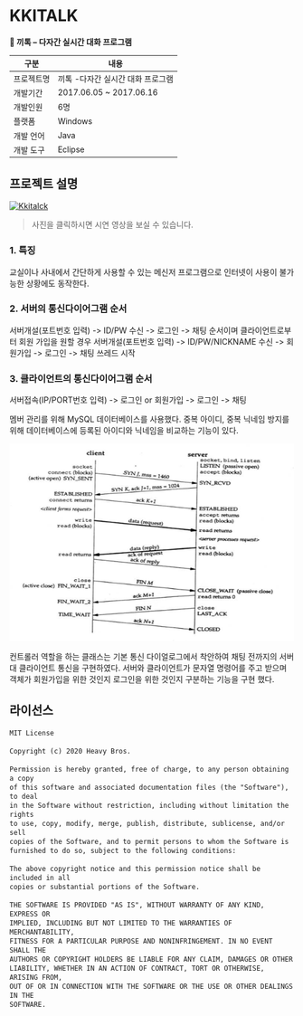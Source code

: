 # KKITALK
**💬 끼톡 – 다자간 실시간 대화 프로그램**


| 구분       | 내용                              |
|------------|-----------------------------------|
| 프로젝트명 | 끼톡 -다자간 실시간 대화 프로그램 |
| 개발기간   | 2017.06.05 ~ 2017.06.16           |
| 개발인원   | 6명                               |
| 플랫폼     | Windows                           |
| 개발 언어  | Java                              |
| 개발 도구  | Eclipse                           |

## 프로젝트 설명

[![Kkitalck](http://img.youtube.com/vi/tdBGUWQJTuI/0.jpg)](http://www.youtube.com/watch?v=tdBGUWQJTuI "Project Introduction")
> 사진을 클릭하시면 시연 영상을 보실 수 있습니다.


### 1. 특징

교실이나 사내에서 간단하게 사용할 수 있는 메신저 프로그램으로 인터넷이 사용이 불가능한 상황에도 동작한다.

### 2. 서버의 통신다이어그램 순서

서버개설(포트번호 입력) -> ID/PW 수신 -> 로그인 -> 채팅 순서이며 클라이언트로부터 회원 가입을 원할 경우 서버개설(포트번호 입력) -> ID/PW/NICKNAME 수신 -> 회원가입 -> 로그인 -> 채팅 쓰레드 시작

### 3. 클라이언트의 통신다이어그램 순서

서버접속(IP/PORT번호 입력) -> 로그인 or 회원가입 -> 로그인 -> 채팅

멤버 관리를 위해 MySQL 데이터베이스를 사용했다. 중복 아이디, 중복 닉네임 방지를 위해 데이터베이스에 등록된 아이디와 닉네임을 비교하는 기능이 있다.

![des](des.png)

컨트롤러 역할을 하는 클래스는 기본 통신 다이얼로그에서 착안하여 채팅 전까지의 서버 대 클라이언트 통신을 구현하였다.  서버와 클라이언트가 문자열 명령어를 주고 받으며 객체가 회원가입을 위한 것인지 로그인을 위한 것인지 구분하는 기능을 구현 했다.


## 라이선스
```
MIT License

Copyright (c) 2020 Heavy Bros. 

Permission is hereby granted, free of charge, to any person obtaining a copy
of this software and associated documentation files (the "Software"), to deal
in the Software without restriction, including without limitation the rights
to use, copy, modify, merge, publish, distribute, sublicense, and/or sell
copies of the Software, and to permit persons to whom the Software is
furnished to do so, subject to the following conditions:

The above copyright notice and this permission notice shall be included in all
copies or substantial portions of the Software.

THE SOFTWARE IS PROVIDED "AS IS", WITHOUT WARRANTY OF ANY KIND, EXPRESS OR
IMPLIED, INCLUDING BUT NOT LIMITED TO THE WARRANTIES OF MERCHANTABILITY,
FITNESS FOR A PARTICULAR PURPOSE AND NONINFRINGEMENT. IN NO EVENT SHALL THE
AUTHORS OR COPYRIGHT HOLDERS BE LIABLE FOR ANY CLAIM, DAMAGES OR OTHER
LIABILITY, WHETHER IN AN ACTION OF CONTRACT, TORT OR OTHERWISE, ARISING FROM,
OUT OF OR IN CONNECTION WITH THE SOFTWARE OR THE USE OR OTHER DEALINGS IN THE
SOFTWARE.

```
